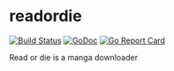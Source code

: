 # readordie
[![Build Status](https://travis-ci.org/joaquinpf/readordie.svg)](https://travis-ci.org/joaquinpf/readordie)
[![GoDoc](https://godoc.org/github.com/joaquinpf/readordie?status.svg)](https://godoc.org/github.com/joaquinpf/readordie)
[![Go Report Card](https://goreportcard.com/badge/github.com/joaquinpf/readordie)](https://goreportcard.com/report/github.com/joaquinpf/readordie)

Read or die is a manga downloader
